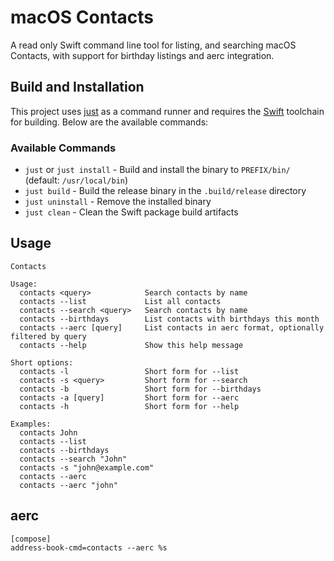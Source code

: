 # macOS Contacts

A read only Swift command line tool for listing, and searching macOS Contacts, with support for birthday listings and aerc integration.

## Build and Installation

This project uses [just](https://github.com/casey/just) as a command runner and requires the [Swift](https://swift.org/) toolchain for building. Below are the available commands:

### Available Commands

- `just` or `just install` - Build and install the binary to `PREFIX/bin/` (default: `/usr/local/bin`)
- `just build` - Build the release binary in the `.build/release` directory
- `just uninstall` - Remove the installed binary
- `just clean` - Clean the Swift package build artifacts

## Usage

```
Contacts

Usage:
  contacts <query>            Search contacts by name
  contacts --list             List all contacts
  contacts --search <query>   Search contacts by name
  contacts --birthdays        List contacts with birthdays this month
  contacts --aerc [query]     List contacts in aerc format, optionally filtered by query
  contacts --help             Show this help message

Short options:
  contacts -l                 Short form for --list
  contacts -s <query>         Short form for --search
  contacts -b                 Short form for --birthdays
  contacts -a [query]         Short form for --aerc
  contacts -h                 Short form for --help

Examples:
  contacts John
  contacts --list
  contacts --birthdays
  contacts --search "John"
  contacts -s "john@example.com"
  contacts --aerc
  contacts --aerc "john"
```

## aerc

```
[compose]
address-book-cmd=contacts --aerc %s
```
